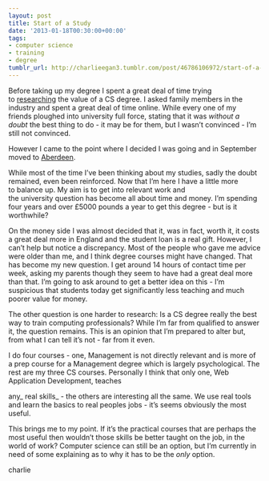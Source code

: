 ```yaml
---
layout: post
title: Start of a Study
date: '2013-01-18T00:30:00+00:00'
tags:
- computer science
- training
- degree
tumblr_url: http://charlieegan3.tumblr.com/post/46786106972/start-of-a-study
---
```

Before taking up my degree I spent a great deal of time trying to [researching](http://forums.macrumors.com/showthread.php?t=1350137) the value of a CS degree. I asked family members in the industry and spent a great deal of time online. While every one of my friends ploughed into university full force, stating that it was _without a doubt_ the best thing to do - it may be for them, but I wasn’t convinced - I’m still not convinced.

However I came to the point where I decided I was going and in September moved to [Aberdeen](http://www.abdn.ac.uk/).

While most of the time I’ve been thinking about my studies, sadly the doubt remained, even been reinforced. Now that I’m here I have a little more to balance up. My aim is to get into relevant work and the university question has become all about time and money. I’m spending four years and over £5000 pounds a year to get this degree - but is it worthwhile?

On the money side I was almost decided that it, was in fact, worth it, it costs a great deal more in England and the student loan is a real gift. However, I can’t help but notice a discrepancy. Most of the people who gave me advice were older than me, and I think degree courses might have changed. That has become my new question. I get around 14 hours of contact time per week, asking my parents though they seem to have had a great deal more than that. I’m going to ask around to get a better idea on this - I’m suspicious that students today get significantly less teaching and much poorer value for money.

The other question is one harder to research: Is a CS degree really the best way to train computing professionals? While I’m far from qualified to answer it, the question remains. This is an opinion that I’m prepared to alter but, from what I can tell it’s not - far from it even.

I do four courses - one, Management is not directly relevant and is more of a prep course for a Management degree which is largely psychological. The rest are my three CS courses. Personally I think that only one, Web Application Development, teaches

any_ real skills_ - the others are interesting all the same. We use real tools and learn the basics to real peoples jobs - it’s seems obviously the most useful.

This brings me to my point. If it’s the practical courses that are perhaps the most useful then wouldn’t those skills be better taught on the job, in the world of work? Computer science can still be an option, but I’m currently in need of some explaining as to why it has to be the _only_ option.

charlie